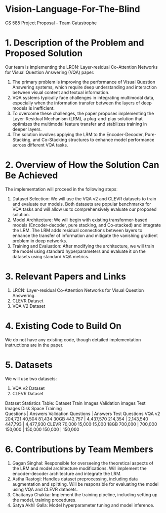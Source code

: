 # Vision-Language-For-The-Blind

CS 585 Project Proposal - Team Catastrophe
# 1. Description of the Problem and Proposed Solution
Our team is implementing the LRCN: Layer-residual Co-Attention Networks for Visual Question Answering (VQA) paper.
  1. The primary problem is improving the performance of Visual Question Answering systems, which require deep understanding and interaction between visual content and textual information.
  2. VQA systems typically face challenges in integrating multimodal data, especially when the information transfer between the layers of deep models is inefficient.
  3. To overcome these challenges, the paper proposes implementing the Layer-Residual Mechanism (LRM), a plug-and-play solution that optimizes the multimodal feature transfer and stabilizes training in deeper layers.
  4. The solution involves applying the LRM to the Encoder-Decoder, Pure-Stacking, and Co-Stacking structures to enhance model performance across different VQA tasks.

# 2. Overview of How the Solution Can Be Achieved
The implementation will proceed in the following steps:
  1. Dataset Selection: We will use the VQA v2 and CLEVR datasets to train and evaluate our models. Both datasets are popular benchmarks for VQA tasks and will allow us to comprehensively evaluate our proposed solution.
  2. Model Architecture: We will begin with existing transformer-based models (Encoder-decoder, pure stacking, and Co-stacked) and integrate the LRM. The LRM adds residual connections between layers to enhance the transfer of information and mitigate the vanishing gradient problem in deep networks.
  3. Training and Evaluation: After modifying the architecture, we will train the model using standard hyperparameters and evaluate it on the datasets using standard VQA metrics.

# 3. Relevant Papers and Links
  1.	LRCN: Layer-residual Co-Attention Networks for Visual Question Answering. 
  2.	CLEVR Dataset
  3.	VQA V2 Dataset

# 4. Existing Code to Build On
We do not have any existing code, though detailed implementation instructions are in the paper.

# 5. Datasets
We will use two datasets:
  1. VQA v2 Dataset
  2. CLEVR Dataset

Dataset Statistics Table:
Dataset	Train Images	Validation images	Test Images	Disk Space	Training  
Questions | Answers	Validation Questions | Answers	Test Questions 
VQA v2	204,721	40,504	81,434	30GB	443,757 |
4,437,570   	214,354 |
2,143,540	447,793 |
4,477,930
CLEVR	70,000	15,000	15,000	18GB	700,000 | 
700,000  	150,000  |
150,000	150,000 |
150,000

# 6. Contributions by Team Members
  1.	Gagan Singhal: Responsible for overseeing the theoretical aspects of the LRM and model architecture modifications. Will implement the encoder-decoder architecture and integrate the LRM.
  2.	Astha Rastogi: Handles dataset preprocessing, including data augmentation and splitting. Will be responsible for evaluating the model using VQA and CLEVR datasets.
  3.	Chaitanya Chakka: Implement the training pipeline, including setting up the model, training procedures.
  4.	Satya Akhil Galla: Model hyperparameter tuning and model inference.
